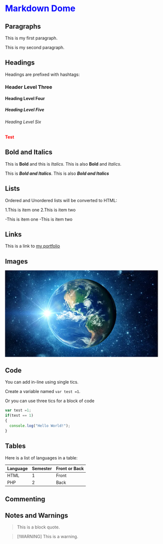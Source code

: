 # Markdown Dome

## Paragraphs

This is my first paragraph.

This is my second paragraph.

## Headings 

Headings are prefixed with hashtags:

### Header Level Three

#### Heading Level Four

##### Heading Level Five

###### Heading Level Six

<strong style="color:red;">Test</strong>

<Style>

  h1 {
    color: blue;
  }

  </style>

  <link href="styles.css" rel="stylesheet">

  ## Bold and Italics

  This is **Bold** and this is *Italics*. This is also __Bold__ and _Italics_.

  This is ***Bold and Italics***. This is also **_Bold and Italics_**

  ## Lists 

Ordered and Unordered lists will be converted to HTML:

1.This is item one
2.This is item two

-This is item one
-This is item two

## Links

This is a link to [my portfolio](https://codeadam.ca)

## Images

![A space planet](planet.webp)

## Code

You can add in-line using single tics.

Create a variable named `var test =1`.

Or you can use three tics for a block of code

```javascript
var test =1;
if(test == 1) 
{
  console.log("Hello World!");
}
```

## Tables

Here is a list of languages in a table:

| Language | Semester | Front or Back |
|----------|----------|---------------|
|HTML      |1         |Front          |
|PHP       |2         |Back           |


## Commenting

<!-- HTML COMMENTS WILL WORK -->

## Notes and Warnings

> This is a block quote.

>[!WARNING] This is a warning.